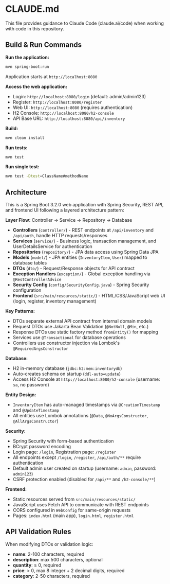 # CLAUDE.md

This file provides guidance to Claude Code (claude.ai/code) when working with code in this repository.

## Build & Run Commands

**Run the application:**
```bash
mvn spring-boot:run
```
Application starts at `http://localhost:8080`

**Access the web application:**
- Login: `http://localhost:8080/login` (default: admin/admin123)
- Register: `http://localhost:8080/register`
- Web UI: `http://localhost:8080` (requires authentication)
- H2 Console: `http://localhost:8080/h2-console`
- API Base URL: `http://localhost:8080/api/inventory`

**Build:**
```bash
mvn clean install
```

**Run tests:**
```bash
mvn test
```

**Run single test:**
```bash
mvn test -Dtest=ClassName#methodName
```

## Architecture

This is a Spring Boot 3.2.0 web application with Spring Security, REST API, and frontend UI following a layered architecture pattern:

**Layer Flow:** Controller → Service → Repository → Database

- **Controllers** (`controller/`) - REST endpoints at `/api/inventory` and `/api/auth`, handle HTTP requests/responses
- **Services** (`service/`) - Business logic, transaction management, and UserDetailsService for authentication
- **Repositories** (`repository/`) - JPA data access using Spring Data JPA
- **Models** (`model/`) - JPA entities (`InventoryItem`, `User`) mapped to database tables
- **DTOs** (`dto/`) - Request/Response objects for API contract
- **Exception Handlers** (`exception/`) - Global exception handling via `@RestControllerAdvice`
- **Security Config** (`config/SecurityConfig.java`) - Spring Security configuration
- **Frontend** (`src/main/resources/static/`) - HTML/CSS/JavaScript web UI (login, register, inventory management)

**Key Patterns:**
- DTOs separate external API contract from internal domain models
- Request DTOs use Jakarta Bean Validation (`@NotNull`, `@Min`, etc.)
- Response DTOs use static factory method `fromEntity()` for mapping
- Services use `@Transactional` for database operations
- Controllers use constructor injection via Lombok's `@RequiredArgsConstructor`

**Database:**
- H2 in-memory database (`jdbc:h2:mem:inventorydb`)
- Auto-creates schema on startup (`ddl-auto=update`)
- Access H2 Console at `http://localhost:8080/h2-console` (username: `sa`, no password)

**Entity Design:**
- `InventoryItem` has auto-managed timestamps via `@CreationTimestamp` and `@UpdateTimestamp`
- All entities use Lombok annotations (`@Data`, `@NoArgsConstructor`, `@AllArgsConstructor`)

**Security:**
- Spring Security with form-based authentication
- BCrypt password encoding
- Login page: `/login`, Registration page: `/register`
- All endpoints except `/login`, `/register`, `/api/auth/**` require authentication
- Default admin user created on startup (username: `admin`, password: `admin123`)
- CSRF protection enabled (disabled for `/api/**` and `/h2-console/**`)

**Frontend:**
- Static resources served from `src/main/resources/static/`
- JavaScript uses Fetch API to communicate with REST endpoints
- CORS configured in `WebConfig` for same-origin requests
- Pages: `index.html` (main app), `login.html`, `register.html`

## API Validation Rules

When modifying DTOs or validation logic:
- **name**: 2-100 characters, required
- **description**: max 500 characters, optional
- **quantity**: ≥ 0, required
- **price**: > 0, max 8 integer + 2 decimal digits, required
- **category**: 2-50 characters, required

